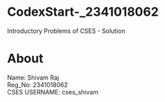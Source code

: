 # CodexStart-_2341018062
Introductory Problems of CSES - Solution

# About
Name: Shivam Raj <br>
Reg_No: 2341018062 <br>
CSES USERNAME: cses_shivam <br>
